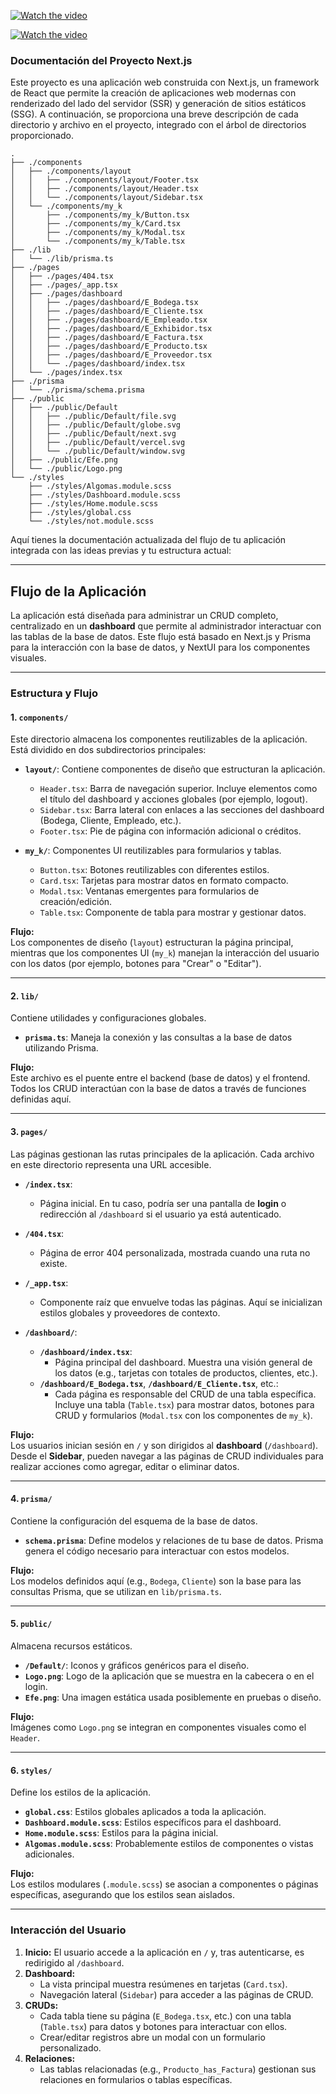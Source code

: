 [![Watch the video](https://raw.githubusercontent.com/yourusername/yourrepository/main/assets/thumbnail.jpg)](https://raw.githubusercontent.com/yourusername/yourrepository/main/assets/video.mp4)

[![Watch the video](https://img.youtube.com/vi/_5tFXJQIzi4/0.jpg)](https://www.youtube.com/watch?v=_5tFXJQIzi4)


### Documentación del Proyecto Next.js

Este proyecto es una aplicación web construida con Next.js, un framework de React que permite la creación de aplicaciones web modernas con renderizado del lado del servidor (SSR) y generación de sitios estáticos (SSG). A continuación, se proporciona una breve descripción de cada directorio y archivo en el proyecto, integrado con el árbol de directorios proporcionado.

```
.
├── ./components
│   ├── ./components/layout
│   │   ├── ./components/layout/Footer.tsx
│   │   ├── ./components/layout/Header.tsx
│   │   └── ./components/layout/Sidebar.tsx
│   └── ./components/my_k
│       ├── ./components/my_k/Button.tsx
│       ├── ./components/my_k/Card.tsx
│       ├── ./components/my_k/Modal.tsx
│       └── ./components/my_k/Table.tsx
├── ./lib
│   └── ./lib/prisma.ts
├── ./pages
│   ├── ./pages/404.tsx
│   ├── ./pages/_app.tsx
│   ├── ./pages/dashboard
│   │   ├── ./pages/dashboard/E_Bodega.tsx
│   │   ├── ./pages/dashboard/E_Cliente.tsx
│   │   ├── ./pages/dashboard/E_Empleado.tsx
│   │   ├── ./pages/dashboard/E_Exhibidor.tsx
│   │   ├── ./pages/dashboard/E_Factura.tsx
│   │   ├── ./pages/dashboard/E_Producto.tsx
│   │   ├── ./pages/dashboard/E_Proveedor.tsx
│   │   └── ./pages/dashboard/index.tsx
│   └── ./pages/index.tsx
├── ./prisma
│   └── ./prisma/schema.prisma
├── ./public
│   ├── ./public/Default
│   │   ├── ./public/Default/file.svg
│   │   ├── ./public/Default/globe.svg
│   │   ├── ./public/Default/next.svg
│   │   ├── ./public/Default/vercel.svg
│   │   └── ./public/Default/window.svg
│   ├── ./public/Efe.png
│   └── ./public/Logo.png
└── ./styles
    ├── ./styles/Algomas.module.scss
    ├── ./styles/Dashboard.module.scss
    ├── ./styles/Home.module.scss
    ├── ./styles/global.css
    └── ./styles/not.module.scss
```

Aquí tienes la documentación actualizada del flujo de tu aplicación integrada con las ideas previas y tu estructura actual:

---

## **Flujo de la Aplicación**

La aplicación está diseñada para administrar un CRUD completo, centralizado en un **dashboard** que permite al administrador interactuar con las tablas de la base de datos. Este flujo está basado en Next.js y Prisma para la interacción con la base de datos, y NextUI para los componentes visuales.

---

### **Estructura y Flujo**

#### **1. `components/`**
Este directorio almacena los componentes reutilizables de la aplicación. Está dividido en dos subdirectorios principales:
- **`layout/`**: Contiene componentes de diseño que estructuran la aplicación.
  - `Header.tsx`: Barra de navegación superior. Incluye elementos como el título del dashboard y acciones globales (por ejemplo, logout).
  - `Sidebar.tsx`: Barra lateral con enlaces a las secciones del dashboard (Bodega, Cliente, Empleado, etc.).
  - `Footer.tsx`: Pie de página con información adicional o créditos.
  
- **`my_k/`**: Componentes UI reutilizables para formularios y tablas.
  - `Button.tsx`: Botones reutilizables con diferentes estilos.
  - `Card.tsx`: Tarjetas para mostrar datos en formato compacto.
  - `Modal.tsx`: Ventanas emergentes para formularios de creación/edición.
  - `Table.tsx`: Componente de tabla para mostrar y gestionar datos.

**Flujo:**  
Los componentes de diseño (`layout`) estructuran la página principal, mientras que los componentes UI (`my_k`) manejan la interacción del usuario con los datos (por ejemplo, botones para "Crear" o "Editar").

---

#### **2. `lib/`**
Contiene utilidades y configuraciones globales.
- **`prisma.ts`**: Maneja la conexión y las consultas a la base de datos utilizando Prisma.

**Flujo:**  
Este archivo es el puente entre el backend (base de datos) y el frontend. Todos los CRUD interactúan con la base de datos a través de funciones definidas aquí.

---

#### **3. `pages/`**
Las páginas gestionan las rutas principales de la aplicación. Cada archivo en este directorio representa una URL accesible.

- **`/index.tsx`**:
  - Página inicial. En tu caso, podría ser una pantalla de **login** o redirección al `/dashboard` si el usuario ya está autenticado.
  
- **`/404.tsx`**:
  - Página de error 404 personalizada, mostrada cuando una ruta no existe.

- **`/_app.tsx`**:
  - Componente raíz que envuelve todas las páginas. Aquí se inicializan estilos globales y proveedores de contexto.

- **`/dashboard/`**:
  - **`/dashboard/index.tsx`**:
    - Página principal del dashboard. Muestra una visión general de los datos (e.g., tarjetas con totales de productos, clientes, etc.).
  - **`/dashboard/E_Bodega.tsx`**, **`/dashboard/E_Cliente.tsx`**, etc.:
    - Cada página es responsable del CRUD de una tabla específica. Incluye una tabla (`Table.tsx`) para mostrar datos, botones para CRUD y formularios (`Modal.tsx` con los componentes de `my_k`).

**Flujo:**  
Los usuarios inician sesión en `/` y son dirigidos al **dashboard** (`/dashboard`). Desde el **Sidebar**, pueden navegar a las páginas de CRUD individuales para realizar acciones como agregar, editar o eliminar datos.

---

#### **4. `prisma/`**
Contiene la configuración del esquema de la base de datos.
- **`schema.prisma`**: Define modelos y relaciones de tu base de datos. Prisma genera el código necesario para interactuar con estos modelos.

**Flujo:**  
Los modelos definidos aquí (e.g., `Bodega`, `Cliente`) son la base para las consultas Prisma, que se utilizan en `lib/prisma.ts`.

---

#### **5. `public/`**
Almacena recursos estáticos.
- **`/Default/`**: Iconos y gráficos genéricos para el diseño.
- **`Logo.png`**: Logo de la aplicación que se muestra en la cabecera o en el login.
- **`Efe.png`**: Una imagen estática usada posiblemente en pruebas o diseño.

**Flujo:**  
Imágenes como `Logo.png` se integran en componentes visuales como el `Header`.

---

#### **6. `styles/`**
Define los estilos de la aplicación.
- **`global.css`**: Estilos globales aplicados a toda la aplicación.
- **`Dashboard.module.scss`**: Estilos específicos para el dashboard.
- **`Home.module.scss`**: Estilos para la página inicial.
- **`Algomas.module.scss`**: Probablemente estilos de componentes o vistas adicionales.

**Flujo:**  
Los estilos modulares (`.module.scss`) se asocian a componentes o páginas específicas, asegurando que los estilos sean aislados.

---

### **Interacción del Usuario**
1. **Inicio:** El usuario accede a la aplicación en `/` y, tras autenticarse, es redirigido al `/dashboard`.
2. **Dashboard:**
   - La vista principal muestra resúmenes en tarjetas (`Card.tsx`).
   - Navegación lateral (`Sidebar`) para acceder a las páginas de CRUD.
3. **CRUDs:**
   - Cada tabla tiene su página (`E_Bodega.tsx`, etc.) con una tabla (`Table.tsx`) para datos y botones para interactuar con ellos.
   - Crear/editar registros abre un modal con un formulario personalizado.
4. **Relaciones:** 
   - Las tablas relacionadas (e.g., `Producto_has_Factura`) gestionan sus relaciones en formularios o tablas específicas.

